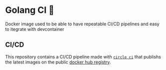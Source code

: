 # Golang CI 🧪

Docker image used to be able to have repeatable CI/CD pipelines and easy to itegrate with devcontainer

## CI/CD
This repository contains a CI/CD pipeline made with [`circle ci`](https://circleci.com) 
that publishs the latest images on the public [docker hub registry](https://hub.docker.com/repository/docker/massicer/golang_ci).